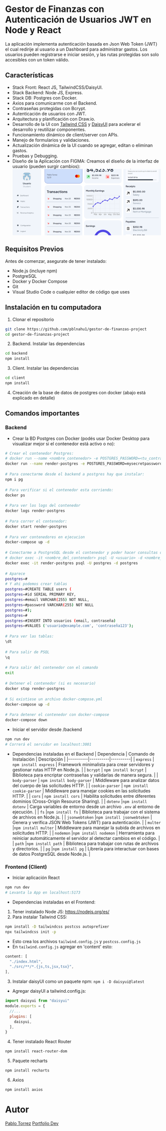 # Gestor de Finanzas con Autenticación de Usuarios JWT en Node y React
La aplicación implementa autenticación basada en Json Web Token (JWT) el cual redirije al usuario a un Dashboard para administrar gastos. Los usuarios pueden registrarse e iniciar sesión, y las rutas protegidas son solo accesibles con un token válido.

## Características
- Stack Front: React JS, TailwindCSS/DaisyUI.
- Stack Backend: Node JS, Express.
- Stack DB: Postgres con Docker.
- Axios para comunicarme con el Backend.
- Contraseñas protegidas con Bcrypt.
- Autenticación de usuarios con JWT.
- Arquitectura y planificación con Draw.io.
- Desarrollo de la UI con [Tailwind CSS](https://tailwindui.com/) y [DaisyUI](https://daisyui.com/) para acelerar el desarrollo y reutilizar componentes.
- Funcionamiento dinámico de client/server con APIs.
- Manejo de formularios y validaciones.
- Actualización dinámica de la UI cuando se agregar, editan o eliminan gastos.
- Pruebas y Debugging.
- Diseño de la Aplicación con FIGMA: Creamos el diseño de la interfaz de usuario (pueden surgir cambios):
![alt text](client/public/gestor-finanzas.webp "Principal")
<!-- Más (sacar de Figma) -->

## Requisitos Previos
Antes de comenzar, asegurate de tener instalado:
- Node.js (incluye npm)
- PostgreSQL
- Docker y Docker Compose
- Git
- Visual Studio Code o cualquier editor de código que uses

## Instalación en tu computadora
1. Clonar el repositorio
```bash
git clone https://github.com/pblnahu1/gestor-de-finanzas-project
cd gestor-de-finanzas-project
```
2. Backend. Instalar las dependencias
```bash
cd backend 
npm install
```
3. Client. Instalar las dependencias
```bash
cd client
npm install
```
4. Creación de la base de datos de postgres con docker (abajo está explicado en detalle)

## Comandos importantes
### Backend
- Crear la BD Postgres con Docker (podés usar Docker Desktop para visualizar mejor si el contenedor está activo o no):
```bash
# Crear el contenedor Postgres:
# docker run --name <nombre_contenedor> -e POSTGRES_PASSWORD=<tu_contraseña> -d -p <puerto_disponible_postgres>:5432 postgres
docker run --name render-postgres -e POSTGRES_PASSWORD=mysecretpassword -d -p 5444:5432 postgres

# Para conectarme desde el backend a postgres hay que instalar:
npm i pg

# Para verificar si el contenedor esta corriendo:
docker ps

# Para ver los logs del contenedor
docker logs render-postgres

# Para correr el contenedor:
docker start render-postgres

# Para ver contenedores en ejecucion
docker-compose up -d

# Conectarme a PostgreSQL desde el contenedor y poder hacer consultas desde la terminal
# docker exec -it <nombre_del_contenedor> psql -U <usuario> -d <nombre_base_datos>
docker exec -it render-postgres psql -U postgres -d postgres

# Aparece
postgres=# 
# Y ahi podemos crear tablas
postgres=#CREATE TABLE users (
postgres=#id SERIAL PRIMARY KEY,
postgres=#email VARCHAR(255) NOT NULL,
postgres=#password VARCHAR(255) NOT NULL
postgres=#);
postgres=#
postgres=#INSERT INTO usuarios (email, contraseña) 
postgres=#VALUES ('usuario@example.com', 'contraseña123');

# Para ver las tablas:
\dt

# Para salir de PSQL
\q

# Para salir del contenedor con el comando
exit

# Detener el contenedor (si es necesario)
docker stop render-postgres

# Si existiese un archivo docker-compose.yml
docker-compose up -d

# Para detener el contenedor con docker-compose
docker-compose down
```

- Iniciar el servidor desde /backend
```bash
npm run dev
# Correrá el servidor en localhost:3001
```

- Dependencias instaladas en el Backend
| Dependencia | Comando de Instalación | Descripción |
|----------|----------|----------|
| `express` | `npm install express` | Framework minimalista para crear servidores y gestionar rutas HTTP en Node.js. |
| `bcrypt` | `npm install bcrypt` | Biblioteca para encriptar contraseñas y validarlas de manera segura. |
| `body-parser` | `npm install body-parser` | Middleware para analizar datos del cuerpo de las solicitudes HTTP. |
| `cookie-parser` | `npm install cookie-parser` | Middleware para manejar cookies en las solicitudes HTTP. |
| `cors` | `npm install cors`  | Habilita solicitudes entre diferentes dominios (Cross-Origin Resource Sharing). |
| `dotenv` |`npm install dotenv` | Carga variables de entorno desde un archivo `.env` al entorno de ejecución. |
| `fs` |`npm install fs` | Biblioteca para trabajar con el sistema de archivos en Node.js. |
| `jsonwebtoken` |`npm install jsonwebtoken` | Genera y verifica JSON Web Tokens (JWT) para autenticación. |
| `multer` |`npm install multer` | Middleware para manejar la subida de archivos en solicitudes HTTP. |
| `nodemon` |`npm install nodemon` | Herramienta para reiniciar automáticamente el servidor al detectar cambios en el código. |
| `path` |`npm install path` | Biblioteca para trabajar con rutas de archivos y directorios. |
| `pg` |`npm install pg` | Librería para interactuar con bases de datos PostgreSQL desde Node.js. |

### Frontend (Client)
- Iniciar aplicación React
```bash
npm run dev
# Levanta la App en localhost:5173
```
- Dependencias instaladas en el Frontend:
1. Tener instalado Node JS: https://nodejs.org/es/
2. Para instalar Tailwind CSS:
```bash
npm install -D tailwindcss postcss autoprefixer
npx tailwindcss init -p
```
- Esto crea los archivos `tailwind.config.js` y `postcss.config.js`
- En `tailwind.config.js` agregar en 'content' esto:
```js
content: [
  "./index.html",
  "./src/**/*.{js,ts,jsx,tsx}",
],
```
3. Instalar daisyUI como un paquete npm:
```npm i -D daisyui@latest```
- Agregar daisyUI a tailwind.config.js:
```js
import daisyui from "daisyui"
module.exports = {
  //...
  plugins: [
    daisyui,
  ],
}
```
4. Tener instalado React Router
```bash
npm install react-router-dom
```
5. Paquete recharts
```bash 
npm install recharts
```
6. Axios
```bash
npm install axios
```

# Autor
[Pablo Torrez](https://www.linkedin.com/in/pablo-nahuel-torrez-33a80324b/)
[Portfolio Dev](https://portfolio-dev-lilac.vercel.app/)